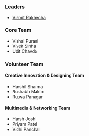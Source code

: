### Leaders
* [Vismit Rakhecha](mailto:vismit.rakhecha@owasp.org)

### Core Team
* Vishal Purani
* Vivek Sinha
* Udit Chavda

### Volunteer Team
#### Creative Innovation & Designing Team
* Harshil Sharma
* Rushabh Makim
* Rutwa Panagar
#### Multimedia & Networking Team
* Harsh Joshi
* Priyam Patel
* Vidhi Panchal
